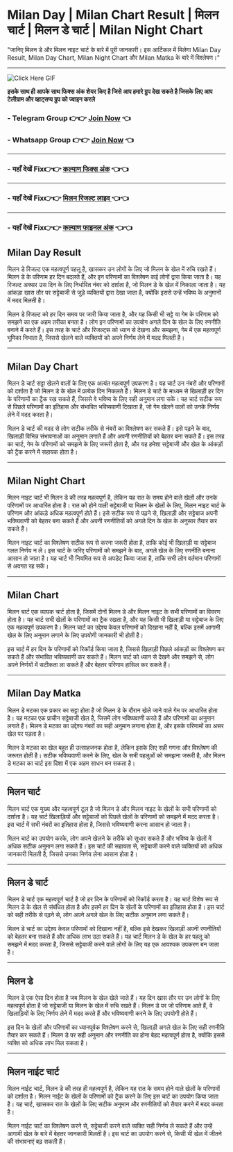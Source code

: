 # Milan Day | Milan Chart Result | मिलन चार्ट | मिलन डे चार्ट | Milan Night Chart

 "जानिए मिलन डे और मिलन नाइट चार्ट के बारे में पूरी जानकारी। इस आर्टिकल में मिलेगा Milan Day Result, Milan Day Chart, Milan Night Chart और Milan Matka के बारे में विश्लेषण।"

---

![Click Here GIF](https://media.tenor.com/qWWK-O83J5YAAAAi/click-here.gif)

**इसके साथ ही आपके साथ फिक्स अंक शेयर किए है जिसे आप हमारे ग्रुप देख सकते है जिसके लिए आप टेलीग्राम और व्हाट्सप्प ग्रुप को ज्वाइन करले**
###  - Telegram  Group 👉👉 [Join Now](https://t.me/Hindiupdate201) 👈

###  - Whatsapp Group 👉👉 [Join Now](https://whatsapp.com/channel/0029Vay2FudAzNbmVl8KtW14) 👈
---
###  - यहाँ देखें Fix👉👉 [कल्याण फिक्स अंक](https://kalyan-chart-fix.hindipanti.in/dpboss-satta-matka-result-1/) 👈👈
---

### - यहाँ देखें Fix👉👉 [मिलन रिजल्ट लाइव ](https://kalyan-chart-fix.hindipanti.in/dpboss-satta-matka-result-1/) 👈👈
---

### - यहाँ देखें Fix👉👉 [कल्याण फाइनल अंक](https://kalyan-chart-fix.hindipanti.in/dpboss-satta-matka-result-1/) 👈👈




## Milan Day Result

मिलन डे रिजल्ट एक महत्वपूर्ण पहलू है, खासकर उन लोगों के लिए जो मिलन के खेल में रुचि रखते हैं। मिलन डे के परिणाम हर दिन बदलते हैं, और इन परिणामों का विश्लेषण कई लोगों द्वारा किया जाता है। यह रिजल्ट अक्सर उस दिन के लिए निर्धारित नंबर को दर्शाता है, जो मिलन डे के खेल में निकाला जाता है। यह आंकड़ा खास तौर पर सट्टेबाजी से जुड़े व्यक्तियों द्वारा देखा जाता है, क्योंकि इससे उन्हें भविष्य के अनुमानों में मदद मिलती है।

मिलन डे रिजल्ट को हर दिन समय पर जारी किया जाता है, और यह किसी भी सट्टे या गेम के परिणाम को समझने का एक अहम तरीका बनता है। लोग इन परिणामों का उपयोग अगले दिन के खेल के लिए रणनीति बनाने में करते हैं। इस तरह के चार्ट और रिजल्ट्स को ध्यान से देखना और समझना, गेम में एक महत्वपूर्ण भूमिका निभाता है, जिससे खेलने वाले व्यक्तियों को अपने निर्णय लेने में मदद मिलती है।

---

## Milan Day Chart

मिलन डे चार्ट सट्टा खेलने वालों के लिए एक अत्यंत महत्वपूर्ण उपकरण है। यह चार्ट उन नंबरों और परिणामों को दर्शाता है जो मिलन डे के खेल में प्रत्येक दिन निकलते हैं। मिलन डे चार्ट के माध्यम से खिलाड़ी हर दिन के परिणामों का ट्रैक रख सकते हैं, जिससे वे भविष्य के लिए सही अनुमान लगा सकें। यह चार्ट सटीक रूप से पिछले परिणामों का इतिहास और संभावित भविष्यवाणी दिखाता है, जो गेम खेलने वालों को उनके निर्णय लेने में मदद करता है।

मिलन डे चार्ट की मदद से लोग सटीक तरीके से नंबरों का विश्लेषण कर सकते हैं। इसे पढ़ने के बाद, खिलाड़ी विभिन्न संभावनाओं का अनुमान लगाते हैं और अपनी रणनीतियों को बेहतर बना सकते हैं। इस तरह का चार्ट, गेम के परिणामों को समझने के लिए जरूरी होता है, और यह हमेशा सट्टेबाजी और खेल के आंकड़ों को ट्रैक करने में सहायक होता है।

---

## Milan Night Chart

मिलन नाइट चार्ट भी मिलन डे की तरह महत्वपूर्ण है, लेकिन यह रात के समय होने वाले खेलों और उनके परिणामों पर आधारित होता है। रात को होने वाली सट्टेबाजी या मिलन के खेलों के लिए, मिलन नाइट चार्ट के परिणाम और आंकड़े अधिक महत्वपूर्ण होते हैं। इसे सटीक रूप से पढ़ने से, खिलाड़ी और सट्टेबाज अपनी भविष्यवाणी को बेहतर बना सकते हैं और अपनी रणनीतियों को अगले दिन के खेल के अनुसार तैयार कर सकते हैं।

मिलन नाइट चार्ट का विश्लेषण सटीक रूप से करना जरूरी होता है, ताकि कोई भी खिलाड़ी या सट्टेबाज गलत निर्णय न ले। इस चार्ट के जरिए परिणामों को समझने के बाद, अगले खेल के लिए रणनीति बनाना आसान हो जाता है। यह चार्ट भी नियमित रूप से अपडेट किया जाता है, ताकि सभी लोग वर्तमान परिणामों से अवगत रह सकें।

---

## Milan Chart

मिलन चार्ट एक व्यापक चार्ट होता है, जिसमें दोनों मिलन डे और मिलन नाइट के सभी परिणामों का विवरण होता है। यह चार्ट सभी खेलों के परिणामों का ट्रैक रखता है, और यह किसी भी खिलाड़ी या सट्टेबाज के लिए एक महत्वपूर्ण उपकरण है। मिलन चार्ट का उद्देश्य केवल परिणामों को दिखाना नहीं है, बल्कि इसमें आगामी खेल के लिए अनुमान लगाने के लिए उपयोगी जानकारी भी होती है। 

इस चार्ट में हर दिन के परिणामों को रिकॉर्ड किया जाता है, जिससे खिलाड़ी पिछले आंकड़ों का विश्लेषण कर सकते हैं और संभावित भविष्यवाणी कर सकते हैं। मिलन चार्ट को ध्यान से देखने और समझने से, लोग अपने निर्णयों में सटीकता ला सकते हैं और बेहतर परिणाम हासिल कर सकते हैं।

---

## Milan Day Matka

मिलन डे मटका एक प्रकार का सट्टा होता है जो मिलन डे के दौरान खेले जाने वाले गेम पर आधारित होता है। यह मटका एक प्राचीन सट्टेबाजी खेल है, जिसमें लोग भविष्यवाणी करते हैं और परिणामों का अनुमान लगाते हैं। मिलन डे मटका का उद्देश्य नंबरों का सही अनुमान लगाना होता है, और इसके परिणामों का असर खेल पर पड़ता है। 

मिलन डे मटका का खेल बहुत ही उत्साहजनक होता है, लेकिन इसके लिए सही गणना और विश्लेषण की जरूरत होती है। सटीक भविष्यवाणी करने के लिए, खेल के सभी पहलुओं को समझना जरूरी है, और मिलन डे मटका का चार्ट इस दिशा में एक अहम साधन बन सकता है।

---

## मिलन चार्ट

मिलन चार्ट एक मुख्य और महत्वपूर्ण टूल है जो मिलन डे और मिलन नाइट के खेलों के सभी परिणामों को दर्शाता है। यह चार्ट खिलाड़ियों और सट्टेबाजों को पिछले खेलों के परिणामों को समझने में मदद करता है। इस चार्ट में सभी नंबरों का इतिहास होता है, जिससे भविष्यवाणी करना आसान हो जाता है। 

मिलन चार्ट का उपयोग करके, लोग अपने खेलने के तरीके को सुधार सकते हैं और भविष्य के खेलों में अधिक सटीक अनुमान लगा सकते हैं। इस चार्ट की सहायता से, सट्टेबाजी करने वाले व्यक्तियों को अधिक जानकारी मिलती है, जिससे उनका निर्णय लेना आसान होता है।

---

## मिलन डे चार्ट

मिलन डे चार्ट एक महत्वपूर्ण चार्ट है जो हर दिन के परिणामों को रिकॉर्ड करता है। यह चार्ट विशेष रूप से मिलन डे के खेल से संबंधित होता है और इसमें हर दिन के खेलों के परिणामों का इतिहास होता है। इस चार्ट को सही तरीके से पढ़ने से, लोग अपने अगले खेल के लिए सटीक अनुमान लगा सकते हैं। 

मिलन डे चार्ट का उद्देश्य केवल परिणामों को दिखाना नहीं है, बल्कि इसे देखकर खिलाड़ी अपनी रणनीतियों को बेहतर बना सकते हैं और अधिक लाभ उठा सकते हैं। यह चार्ट मिलन डे के खेल के हर पहलू को समझने में मदद करता है, जिससे सट्टेबाजी करने वाले लोगों के लिए यह एक आवश्यक उपकरण बन जाता है।

---

## मिलन डे

मिलन डे एक ऐसा दिन होता है जब मिलन के खेल खेले जाते हैं। यह दिन खास तौर पर उन लोगों के लिए महत्वपूर्ण होता है जो सट्टेबाजी या मिलन के खेल में रुचि रखते हैं। मिलन डे पर जो परिणाम आते हैं, वे खिलाड़ियों के लिए निर्णय लेने में मदद करते हैं और भविष्यवाणी करने के लिए उपयोगी होते हैं।

इस दिन के खेलों और परिणामों का ध्यानपूर्वक विश्लेषण करने से, खिलाड़ी अगले खेल के लिए सही रणनीति तैयार कर सकते हैं। मिलन डे पर सही अनुमान और रणनीति का होना बेहद महत्वपूर्ण होता है, क्योंकि इससे व्यक्ति को अधिक लाभ मिल सकता है।

---

## मिलन नाईट चार्ट

मिलन नाईट चार्ट, मिलन डे की तरह ही महत्वपूर्ण है, लेकिन यह रात के समय होने वाले खेलों के परिणामों को दर्शाता है। मिलन नाईट के खेलों के परिणामों को ट्रैक करने के लिए इस चार्ट का उपयोग किया जाता है। यह चार्ट, खासकर रात के खेलों के लिए सटीक अनुमान और रणनीतियों को तैयार करने में मदद करता है। 

मिलन नाईट चार्ट का विश्लेषण करने से, सट्टेबाजी करने वाले व्यक्ति सही निर्णय ले सकते हैं और उन्हें आगामी खेल के बारे में बेहतर जानकारी मिलती है। इस चार्ट का उपयोग करने से, किसी भी खेल में जीतने की संभावनाएं बढ़ सकती हैं।
